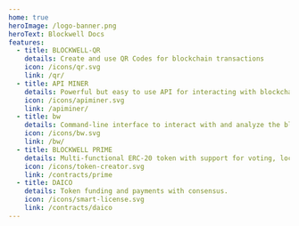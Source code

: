 ```yaml
---
home: true
heroImage: /logo-banner.png
heroText: Blockwell Docs
features:
  - title: BLOCKWELL-QR
    details: Create and use QR Codes for blockchain transactions
    icon: /icons/qr.svg
    link: /qr/
  - title: API MINER
    details: Powerful but easy to use API for interacting with blockchains.
    icon: /icons/apiminer.svg
    link: /apiminer/
  - title: bw
    details: Command-line interface to interact with and analyze the blockchain.
    icon: /icons/bw.svg
    link: /bw/
  - title: BLOCKWELL PRIME
    details: Multi-functional ERC-20 token with support for voting, locking, cross-chain swaps and more.
    icon: /icons/token-creator.svg
    link: /contracts/prime
  - title: DAICO
    details: Token funding and payments with consensus.
    icon: /icons/smart-license.svg
    link: /contracts/daico
---
```


